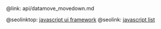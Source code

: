 @link: api/datamove_movedown.md

@seolinktop: [javascript ui framework](https://webix.com)
@seolink: [javascript list](https://webix.com/widget/list/)
